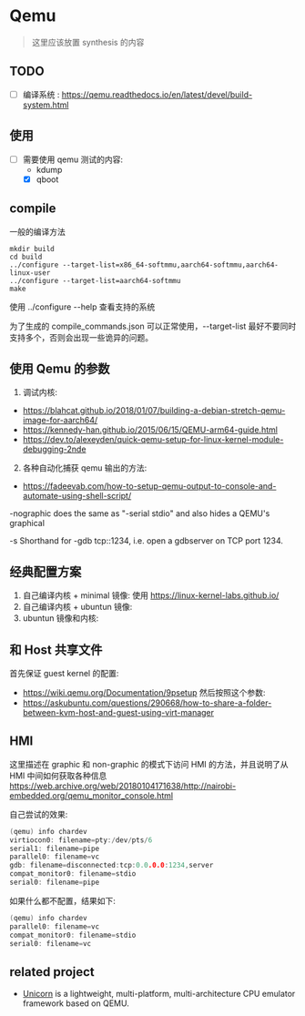 # Qemu
> 这里应该放置 synthesis 的内容

## TODO
- [ ] 编译系统 : https://qemu.readthedocs.io/en/latest/devel/build-system.html

## 使用
- [ ] 需要使用 qemu 测试的内容:
  - kdump
  - [x] qboot

## compile
一般的编译方法
```
mkdir build
cd build
../configure --target-list=x86_64-softmmu,aarch64-softmmu,aarch64-linux-user
../configure --target-list=aarch64-softmmu
make
```


使用 ../configure --help 查看支持的系统

为了生成的 compile_commands.json 可以正常使用，--target-list 最好不要同时支持多个，否则会出现一些诡异的问题。

## 使用 Qemu 的参数
1. 调试内核:
  - https://blahcat.github.io/2018/01/07/building-a-debian-stretch-qemu-image-for-aarch64/
  - https://kennedy-han.github.io/2015/06/15/QEMU-arm64-guide.html
  - https://dev.to/alexeyden/quick-qemu-setup-for-linux-kernel-module-debugging-2nde

2. 各种自动化捕获 qemu 输出的方法:
  - https://fadeevab.com/how-to-setup-qemu-output-to-console-and-automate-using-shell-script/

-nographic does the same as "-serial stdio" and also hides a QEMU's graphical

-s  Shorthand for -gdb tcp::1234, i.e. open a gdbserver on TCP port 1234.

## 经典配置方案
1. 自己编译内核 + minimal 镜像: 使用 https://linux-kernel-labs.github.io/
2. 自己编译内核 + ubuntun 镜像:
3. ubuntun 镜像和内核:

##  和 Host 共享文件
首先保证 guest kernel 的配置:
- https://wiki.qemu.org/Documentation/9psetup
然后按照这个参数:
- https://askubuntu.com/questions/290668/how-to-share-a-folder-between-kvm-host-and-guest-using-virt-manager

## HMI
这里描述在 graphic 和 non-graphic 的模式下访问 HMI 的方法，并且说明了从 HMI 中间如何获取各种信息
https://web.archive.org/web/20180104171638/http://nairobi-embedded.org/qemu_monitor_console.html

自己尝试的效果:
```c
(qemu) info chardev
virtiocon0: filename=pty:/dev/pts/6
serial1: filename=pipe
parallel0: filename=vc
gdb: filename=disconnected:tcp:0.0.0.0:1234,server
compat_monitor0: filename=stdio
serial0: filename=pipe
```
如果什么都不配置，结果如下:
```c
(qemu) info chardev
parallel0: filename=vc
compat_monitor0: filename=stdio
serial0: filename=vc
```

## related project
- [Unicorn](https://github.com/unicorn-engine/unicorn) is a lightweight, multi-platform, multi-architecture CPU emulator framework based on QEMU.

